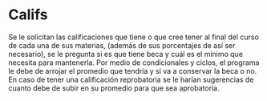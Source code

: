 # Califs
Se le solicitan las calificaciones que tiene o que cree tener al final del curso de cada una de sus materias, (además de sus porcentajes de así ser necesario), se le pregunta si es que tiene beca y cuál es el mínimo que necesita para mantenerla.
Por medio de condicionales y ciclos, el programa le debe de arrojar el promedio que tendría y si va a conservar la beca o no.
En caso de tener una calificación reprobatoria se le harían sugerencias de cuanto debe de subir en su promedio para que sea aprobatoria.
